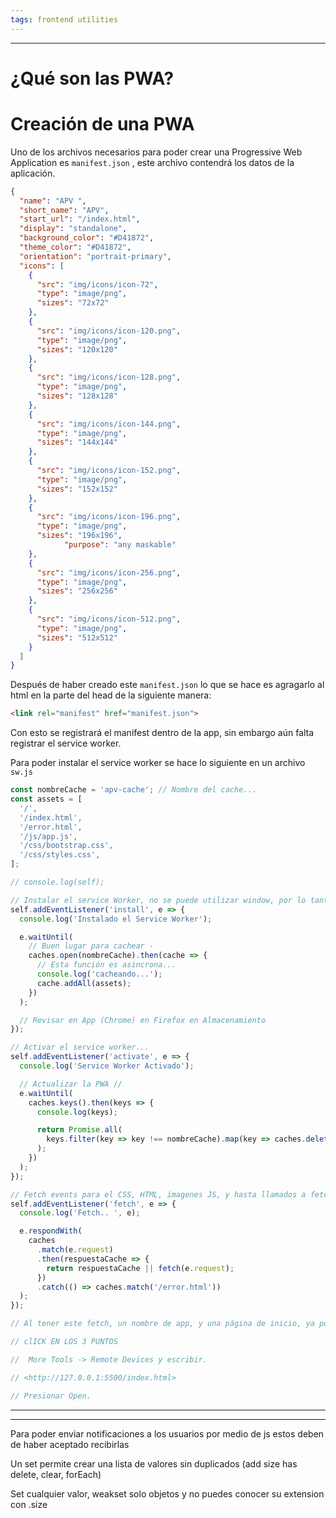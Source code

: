 ```yaml
---
tags: frontend utilities
---
```

----

# ¿Qué son las PWA?



# Creación de una PWA

Uno de los archivos necesarios para poder crear una Progressive Web Application es `manifest.json` , este archivo contendrá los datos de la aplicación.

```json
{
  "name": "APV ",
  "short_name": "APV",
  "start_url": "/index.html",
  "display": "standalone", 
  "background_color": "#D41872",
  "theme_color": "#D41872",
  "orientation": "portrait-primary",
  "icons": [
    {
      "src": "img/icons/icon-72",
      "type": "image/png",
      "sizes": "72x72"
    },
    {
      "src": "img/icons/icon-120.png",
      "type": "image/png",
      "sizes": "120x120"
    },
    {
      "src": "img/icons/icon-128.png",
      "type": "image/png",
      "sizes": "128x128"
    },
    {
      "src": "img/icons/icon-144.png",
      "type": "image/png",
      "sizes": "144x144"
    },
    {
      "src": "img/icons/icon-152.png",
      "type": "image/png",
      "sizes": "152x152"
    },
    {
      "src": "img/icons/icon-196.png",
      "type": "image/png",
      "sizes": "196x196",
			"purpose": "any maskable"
    },
    {
      "src": "img/icons/icon-256.png",
      "type": "image/png",
      "sizes": "256x256"
    },
    {
      "src": "img/icons/icon-512.png",
      "type": "image/png",
      "sizes": "512x512"
    }
  ]
}
```

Después de haber creado este `manifest.json` lo que se hace es agragarlo al html en la parte del head de la siguiente manera:

```html
<link rel="manifest" href="manifest.json">
```

Con esto se registrará el manifest dentro de la app, sin embargo aún falta registrar el service worker.

Para poder instalar el service worker se hace lo siguiente en un archivo `sw.js`

```jsx
const nombreCache = 'apv-cache'; // Nombre del cache...
const assets = [
  '/',
  '/index.html',
  '/error.html',
  '/js/app.js',
  '/css/bootstrap.css',
  '/css/styles.css',
];

// console.log(self);

// Instalar el service Worker, no se puede utilizar window, por lo tanto se utiliza self
self.addEventListener('install', e => {
  console.log('Instalado el Service Worker');

  e.waitUntil(
    // Buen lugar para cachear -
    caches.open(nombreCache).then(cache => {
      // Esta función es asincrona...
      console.log('cacheando...');
      cache.addAll(assets);
    })
  );

  // Revisar en App (Chrome) en Firefox en Almacenamiento
});

// Activar el service worker...
self.addEventListener('activate', e => {
  console.log('Service Worker Activado');

  // Actualizar la PWA //
  e.waitUntil(
    caches.keys().then(keys => {
      console.log(keys);

      return Promise.all(
        keys.filter(key => key !== nombreCache).map(key => caches.delete(key)) // borrar los demás
      );
    })
  );
});

// Fetch events para el CSS, HTML, imagenes JS, y hasta llamados a fetch..
self.addEventListener('fetch', e => {
  console.log('Fetch.. ', e);

  e.respondWith(
    caches
      .match(e.request)
      .then(respuestaCache => {
        return respuestaCache || fetch(e.request);
      })
      .catch(() => caches.match('/error.html'))
  );
});

// Al tener este fetch, un nombre de app, y una página de inicio, ya podremos agregar nuestra PWA a la página de inicio...

// clICK EN LOS 3 PUNTOS

//  More Tools -> Remote Devices y escribir.

// <http://127.0.0.1:5500/index.html>

// Presionar Open.
```

---

---

Para poder enviar notificaciones a los usuarios por medio de js estos deben de haber aceptado recibirlas

Un set permite crear una lista de valores sin duplicados (add size has delete, clear, forEach)

Set cualquier valor, weakset solo objetos y no puedes conocer su extension con .size